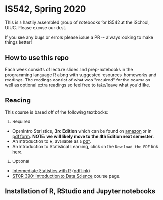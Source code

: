 # IS542, Spring 2020

This is a hastily assembled group of notebooks for IS542 at the iSchool, UIUC.  Please excuse our dust.

If you see any bugs or errors please issue a PR -- always looking to make things better!

## How to use this repo

Each week consists of lecture slides and prep-notebooks in the programming language R along with suggested resources, homeworks and readings.  The readings consist of what was "required" for the course as well as optional extra readings so feel free to take/leave what you'd like.

## Reading

This course is based off of the following textbooks:

 1. Required
   * OpenIntro Statistics, **3rd Edition** which can be found on [amazon](https://www.amazon.com/OpenIntro-Statistics-CreateSpace-David-Diez/dp/1943450048/ref=pd_lpo_sbs_14_t_0?_encoding=UTF8&psc=1&refRID=GM58G07HV34YWYGD0JRP) or in [pdf form](http://www.tf.uns.ac.rs/~omorr/radovan_omorjan_003_prII/r-examples/os3.pdf).  **NOTE: we will likely move to the 4th Edition next semester.**
   * An Introduction to R, available as a [pdf](https://cran.r-project.org/doc/manuals/R-intro.pdf).
   * An Introduction to Statistical Learning, click on the `Download the PDF` link [here](http://faculty.marshall.usc.edu/gareth-james/ISL/).
 1. Optional
   * [Intermediate Statistics with R](https://scholarworks.montana.edu/xmlui/handle/1/2999) ([pdf link](https://scholarworks.montana.edu/xmlui/bitstream/handle/1/2999/Greenwood_Book_2.1.pdf?sequence=9&isAllowed=y))
   * [STOR 390: Introduction to Data Science](https://idc9.github.io/stor390/) course page.


## Installation of R, RStudio and Jupyter notebooks
